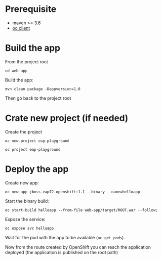 # Prerequisite

* maven >= 3.6
* [oc client](https://docs.openshift.com/container-platform/4.4/cli_reference/openshift_cli/getting-started-cli.html)
# Build the app

From the project root

```cd web-app```

Build the app:

```mvn clean package -Dappversion=1.0```

Then go back to the project root

# Crate new project (if needed)

Create the project

```oc new-project eap-playground```

```oc project eap-playground```

# Deploy the app

Create new app:

```
oc new-app jboss-eap72-openshift:1.1 --binary --name=helloapp
```

Start the binary build:

```oc start-build helloapp --from-file web-app/target/ROOT.war --follow;```

Expose the service:

```oc expose svc helloapp```

Wait for the pod with the app to be available (```oc get pods```).

Now from the route created by OpenShift you can reach the application deployed (the application is published on the root path)